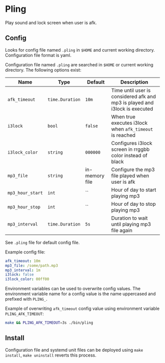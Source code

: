 # Pling

Play sound and lock screen when user is afk.

## Config

Looks for config file named `.pling` in `$HOME` and current working directory. Configuration file format is yaml.

Configuration file named `.pling` are searched in `$HOME` or current working directory. The following options exist:


|Name|Type|Default|Description|
| --- | --- | --- | --- |
| `afk_timeout` | `time.Duration` | `10m` | Time until user is considered afk and mp3 is played and i3lock is executed |
| `i3lock` | `bool` | `false` | When true executes i3lock when `afk_timeout` is reached |
| `i3lock_color` | `string` | `000000` | Configures i3lock screen in rrggbb color instead of black |
| `mp3_file` | `string` | in-memory file | Configure the mp3 file played when user is afk |
| `mp3_hour_start` | `int` | ``  | Hour of day to start playing mp3 |
| `mp3_hour_stop` | `int` | `` | Hour of day to stop playing mp3 |
| `mp3_interval` | `time.Duration` | `5s` | Duration to wait until playing mp3 file again |

See `.pling` file for default config file.

Example config file:

```yaml
afk_timeout: 10m
mp3_file: /some/path.mp3
mp3_interval: 1m
i3lock: false
i3lock_color: 00ff00
```

Environment variables can be used to overwrite config values. The environment variable name for a config value is the name uppercased and prefixed with `PLING_`.

Example of overwriting `afk_timeout` config value using environment variable `PLING_AFK_TIMEOUT`:

```sh
make && PLING_AFK_TIMEOUT=3s ./bin/pling
```

## Install

Configuration file and systemd unit files can be deployed using `make install`, `make uninstall` reverts this process.


